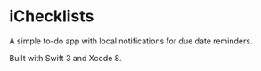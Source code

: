 # iChecklists
A simple to-do app with local notifications for due date reminders.

Built with Swift 3 and Xcode 8.
